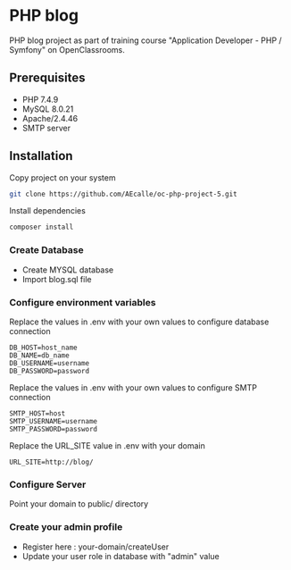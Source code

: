 # PHP blog
PHP blog project as part of training course "Application Developer - PHP / Symfony" on OpenClassrooms.
## Prerequisites
*   PHP 7.4.9
*   MySQL 8.0.21
*   Apache/2.4.46
*   SMTP server
## Installation
Copy project on your system
```bash
git clone https://github.com/AEcalle/oc-php-project-5.git
```
Install dependencies
```bash
composer install
```

### Create Database
*   Create MYSQL database
*   Import blog.sql file

### Configure environment variables

Replace the values in .env with your own values to configure database connection
```
DB_HOST=host_name
DB_NAME=db_name
DB_USERNAME=username
DB_PASSWORD=password
```

Replace the values in .env with your own values to configure SMTP connection
```
SMTP_HOST=host
SMTP_USERNAME=username
SMTP_PASSWORD=password
```

Replace the URL_SITE value in .env with your domain
```
URL_SITE=http://blog/
```
### Configure Server
Point your domain to public/ directory

### Create your admin profile
*   Register here : your-domain/createUser
*   Update your user role in database with "admin" value

